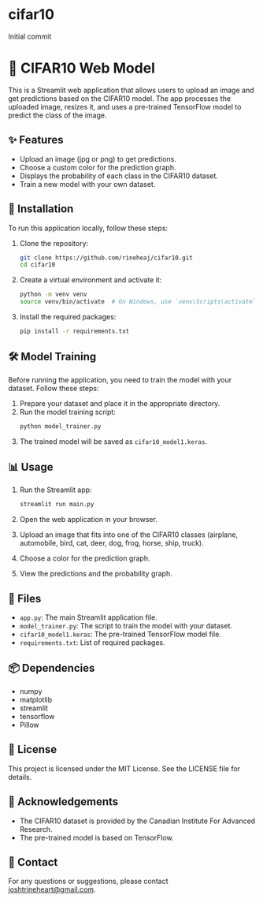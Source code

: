 # cifar10
Initial commit

# 🌟 CIFAR10 Web Model

This is a Streamlit web application that allows users to upload an image and get predictions based on the CIFAR10 model. The app processes the uploaded image, resizes it, and uses a pre-trained TensorFlow model to predict the class of the image.

## ✨ Features

- Upload an image (jpg or png) to get predictions.
- Choose a custom color for the prediction graph.
- Displays the probability of each class in the CIFAR10 dataset.
- Train a new model with your own dataset.

## 🚀 Installation

To run this application locally, follow these steps:

1. Clone the repository:
    ```bash
    git clone https://github.com/rineheaj/cifar10.git
    cd cifar10
    ```

2. Create a virtual environment and activate it:
    ```bash
    python -m venv venv
    source venv/bin/activate  # On Windows, use `venv\Scripts\activate`
    ```

3. Install the required packages:
    ```bash
    pip install -r requirements.txt
    ```

## 🛠️ Model Training

Before running the application, you need to train the model with your dataset. Follow these steps:

1. Prepare your dataset and place it in the appropriate directory.
2. Run the model training script:
    ```bash
    python model_trainer.py
    ```
3. The trained model will be saved as `cifar10_model1.keras`.

## 📊 Usage

1. Run the Streamlit app:
    ```bash
    streamlit run main.py
    ```

2. Open the web application in your browser.
3. Upload an image that fits into one of the CIFAR10 classes (airplane, automobile, bird, cat, deer, dog, frog, horse, ship, truck).
4. Choose a color for the prediction graph.
5. View the predictions and the probability graph.

## 📁 Files

- `app.py`: The main Streamlit application file.
- `model_trainer.py`: The script to train the model with your dataset.
- `cifar10_model1.keras`: The pre-trained TensorFlow model file.
- `requirements.txt`: List of required packages.

## 📦 Dependencies

- numpy
- matplotlib
- streamlit
- tensorflow
- Pillow

## 📜 License

This project is licensed under the MIT License. See the LICENSE file for details.

## 🙏 Acknowledgements

- The CIFAR10 dataset is provided by the Canadian Institute For Advanced Research.
- The pre-trained model is based on TensorFlow.

## 📧 Contact

For any questions or suggestions, please contact joshtrineheart@gmail.com.





